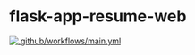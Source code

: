 # flask-app-resume-web

[![.github/workflows/main.yml](https://github.com/prabhuSub/flask-app-resume-web/actions/workflows/main.yml/badge.svg)](https://github.com/prabhuSub/flask-app-resume-web/actions/workflows/main.yml)
